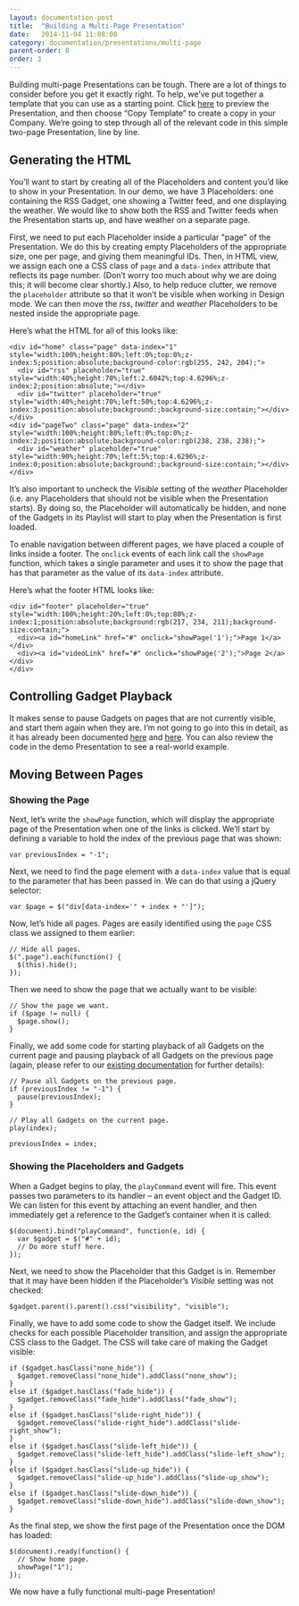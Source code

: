 ```yaml
---
layout: documentation-post
title:  "Building a Multi-Page Presentation"
date:   2014-11-04 11:08:00
category: documentation/presentations/multi-page
parent-order: 0
order: 3
---
```


Building multi-page Presentations can be tough. There are a lot of things to consider before you get it exactly right. To help, we’ve put together a template that you can use as a starting point. Click [here](http://preview.risevision.com/Viewer.html?type=presentation&id=d7bf4153-eff6-474d-a831-4a1291e8af4a) to preview the Presentation, and then choose “Copy Template” to create a copy in your Company. We’re going to step through all of the relevant code in this simple two-page Presentation, line by line.

## Generating the HTML
You’ll want to start by creating all of the Placeholders and content you’d like to show in your Presentation. In our demo, we have 3 Placeholders: one containing the RSS Gadget, one showing a Twitter feed, and one displaying the weather. We would like to show both the RSS and Twitter feeds when the Presentation starts up, and have weather on a separate page.

First, we need to put each Placeholder inside a particular "page" of the Presentation. We do this by creating empty Placeholders of the appropriate size, one per page, and giving them meaningful IDs. Then, in HTML view, we assign each one a CSS class of `page` and a `data-index` attribute that reflects its page number. (Don’t worry too much about why we are doing this; it will become clear shortly.) Also, to help reduce clutter, we remove the `placeholder` attribute so that it won’t be visible when working in Design mode. We can then move the *rss*, *twitter* and *weather* Placeholders to be nested inside the appropriate page.

Here’s what the HTML for all of this looks like:

```
<div id="home" class="page" data-index="1" style="width:100%;height:80%;left:0%;top:0%;z-index:5;position:absolute;background-color:rgb(255, 242, 204);">
  <div id="rss" placeholder="true" style="width:40%;height:70%;left:2.6042%;top:4.6296%;z-index:2;position:absolute;"></div>
  <div id="twitter" placeholder="true" style="width:40%;height:70%;left:50%;top:4.6296%;z-index:3;position:absolute;background:;background-size:contain;"></div>
</div>
<div id="pageTwo" class="page" data-index="2" style="width:100%;height:80%;left:0%;top:0%;z-index:2;position:absolute;background-color:rgb(238, 238, 238);">
  <div id="weather" placeholder="true" style="width:90%;height:70%;left:5%;top:4.6296%;z-index:0;position:absolute;background:;background-size:contain;"></div>
</div>
```

It’s also important to uncheck the *Visible* setting of the *weather* Placeholder (i.e. any Placeholders that should not be visible when the Presentation starts). By doing so, the Placeholder will automatically be hidden, and none of the Gadgets in its Playlist will start to play when the Presentation is first loaded.

To enable navigation between different pages, we have placed a couple of links inside a footer. The `onclick` events of each link call the `showPage` function, which takes a single parameter and uses it to show the page that has that parameter as the value of its `data-index` attribute.

Here’s what the footer HTML looks like:

```
<div id="footer" placeholder="true" style="width:100%;height:20%;left:0%;top:80%;z-index:1;position:absolute;background:rgb(217, 234, 211);background-size:contain;">
  <div><a id="homeLink" href="#" onclick="showPage('1');">Page 1</a></div>
  <div><a id="videoLink" href="#" onclick="showPage('2');">Page 2</a></div>
</div>
```

## Controlling Gadget Playback
It makes sense to pause Gadgets on pages that are not currently visible, and start them again when they are. I’m not going to go into this in detail, as it has already been documented [here]({{site.absoluteurl}}documentation/presentations/multi-page/widget-ids) and [here]({{site.absoluteurl}}documentation/presentations/multi-page/pause-play). You can also review the code in the demo Presentation to see a real-world example.

## Moving Between Pages

### Showing the Page
Next, let’s write the `showPage` function, which will display the appropriate page of the Presentation when one of the links is clicked. We’ll start by defining a variable to hold the index of the previous page that was shown:

```
var previousIndex = "-1";
```

Next, we need to find the page element with a `data-index` value that is equal to the parameter that has been passed in. We can do that using a jQuery selector:

```
var $page = $("div[data-index='" + index + "']");
```

Now, let’s hide all pages. Pages are easily identified using the `page` CSS class we assigned to them earlier:

```
// Hide all pages.
$(".page").each(function() {
  $(this).hide();
});
```

Then we need to show the page that we actually want to be visible:

```
// Show the page we want.
if ($page != null) {
  $page.show();
}
```

Finally, we add some code for starting playback of all Gadgets on the current page and pausing playback of all Gadgets on the previous page (again, please refer to our [existing documentation]({{site.absoluteurl}}documentation/presentations/multi-page/multi-page-presentations) for further details):

```
// Pause all Gadgets on the previous page.
if (previousIndex != "-1") {
  pause(previousIndex);
}

// Play all Gadgets on the current page.
play(index);

previousIndex = index;
```

### Showing the Placeholders and Gadgets
When a Gadget begins to play, the `playCommand` event will fire. This event passes two parameters to its handler – an event object and the Gadget ID. We can listen for this event by attaching an event handler, and then immediately get a reference to the Gadget’s container when it is called:

```
$(document).bind("playCommand", function(e, id) {
  var $gadget = $("#" + id);
  // Do more stuff here.
});
```

Next, we need to show the Placeholder that this Gadget is in. Remember that it may have been hidden if the Placeholder’s *Visible* setting was not checked:

```
$gadget.parent().parent().css("visibility", "visible");
```

Finally, we have to add some code to show the Gadget itself. We include checks for each possible Placeholder transition, and assign the appropriate CSS class to the Gadget. The CSS will take care of making the Gadget visible:

```
if ($gadget.hasClass("none_hide")) {
  $gadget.removeClass("none_hide").addClass("none_show");
}
else if ($gadget.hasClass("fade_hide")) {
  $gadget.removeClass("fade_hide").addClass("fade_show");
}
else if ($gadget.hasClass("slide-right_hide")) {
  $gadget.removeClass("slide-right_hide").addClass("slide-right_show");
}
else if ($gadget.hasClass("slide-left_hide")) {
  $gadget.removeClass("slide-left_hide").addClass("slide-left_show");
}
else if ($gadget.hasClass("slide-up_hide")) {
  $gadget.removeClass("slide-up_hide").addClass("slide-up_show");
}
else if ($gadget.hasClass("slide-down_hide")) {
  $gadget.removeClass("slide-down_hide").addClass("slide-down_show");
}
```

As the final step, we show the first page of the Presentation once the DOM has loaded:

```
$(document).ready(function() {
  // Show home page.
  showPage("1");
});
```

We now have a fully functional multi-page Presentation!

